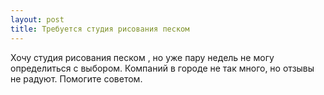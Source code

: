 ```yaml
---
layout: post 
title: Требуется студия рисования песком  
--- 
```

Хочу студия рисования песком , но уже пару недель не могу определиться с выбором. Компаний в городе не так много, но отзывы не радуют. Помогите советом.